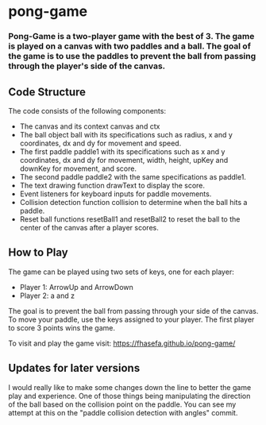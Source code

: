 # pong-game 

### Pong-Game is a two-player game with the best of 3. The game is played on a canvas with two paddles and a ball. The goal of the game is to use the paddles to prevent the ball from passing through the player's side of the canvas.

## Code Structure
The code consists of the following components:

* The canvas and its context canvas and ctx
* The ball object ball with its specifications such as radius, x and y coordinates, dx and dy for movement and speed.
* The first paddle paddle1 with its specifications such as x and y coordinates, dx and dy for movement, width, height, upKey and downKey for movement, and score.
* The second paddle paddle2 with the same specifications as paddle1.
* The text drawing function drawText to display the score.
* Event listeners for keyboard inputs for paddle movements.
* Collision detection function collision to determine when the ball hits a paddle.
* Reset ball functions resetBall1 and resetBall2 to reset the ball to the center of the canvas after a player scores.

## How to Play
The game can be played using two sets of keys, one for each player:

* Player 1: ArrowUp and ArrowDown
* Player 2: a and z

The goal is to prevent the ball from passing through your side of the canvas. To move your paddle, use the keys assigned to your player. The first player to score 3 points wins the game.

To visit and play the game visit: <https://fhasefa.github.io/pong-game/>

## Updates for later versions 
I would really like to make some changes down the line to better the game play and experience. One of those things being manipulating the direction of the ball based on the collision point on the paddle. You can see my attempt at this on the "paddle collision detection with angles" commit.
